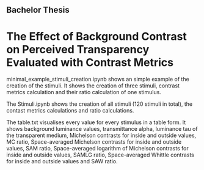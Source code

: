 ## Bachelor Thesis
# The Effect of Background Contrast on Perceived Transparency Evaluated with Contrast Metrics



minimal_example_stimuli_creation.ipynb shows an simple example of the creation of the stimuli. It shows the creation of three stimuli, contrast metrics calculation and their ratio calculation of one stimulus.


The Stimuli.ipynb shows the creation of all stimuli (120 stimuli in total), the contast metrics calculations and ratio calculations.


The table.txt visualises every value for every stimulus in a table form. It shows background luminance values, transmittance alpha, luminance tau of the transparent medium, Michelson contrasts for inside and outside values, MC ratio, Space-averaged Michelson contrasts for inside and outside values, SAM ratio, Space-averaged logarithm of Michelson contrasts for inside and outside values, SAMLG ratio, Space-averaged Whittle contrasts for inside and outside values and SAW ratio.

